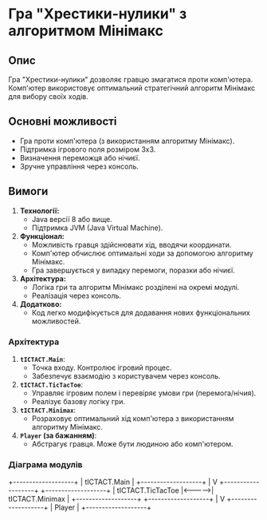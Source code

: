 # Гра "Хрестики-нулики" з алгоритмом Мінімакс

## Опис
Гра "Хрестики-нулики" дозволяє гравцю змагатися проти комп'ютера. Комп'ютер використовує оптимальний стратегічний алгоритм Мінімакс для вибору своїх ходів.

## Основні можливості
- Гра проти комп'ютера (з використанням алгоритму Мінімакс).
- Підтримка ігрового поля розміром 3x3.
- Визначення переможця або нічиєї.
- Зручне управління через консоль.

## Вимоги
1. **Технології:**
   - Java версії 8 або вище.
   - Підтримка JVM (Java Virtual Machine).
2. **Функціонал:**
   - Можливість гравця здійснювати хід, вводячи координати.
   - Комп'ютер обчислює оптимальні ходи за допомогою алгоритму Мінімакс.
   - Гра завершується у випадку перемоги, поразки або нічиєї.
3. **Архітектура:**
   - Логіка гри та алгоритм Мінімакс розділені на окремі модулі.
   - Реалізація через консоль.
4. **Додатково:**
   - Код легко модифікується для додавання нових функціональних можливостей.


### Архітектура
1. **`tICTACT.Main`**:
   - Точка входу. Контролює ігровий процес.
   - Забезпечує взаємодію з користувачем через консоль.
2. **`tICTACT.TicTacToe`**:
   - Управляє ігровим полем і перевіряє умови гри (перемога/нічия).
   - Реалізує базову логіку гри.
3. **`tICTACT.Minimax`**:
   - Розраховує оптимальний хід комп'ютера з використанням алгоритму Мінімакс.
4. **`Player` (за бажанням)**:
   - Абстрагує гравця. Може бути людиною або комп'ютером.

### Діаграма модулів
+-------------------+
|   tICTACT.Main    |
+-------------------+
|
V
+-------------------+       +-------------------+
| tICTACT.TicTacToe |<----->|  tICTACT.Minimax  |
+-------------------+       +-------------------+
|
V
+-------------------+
|       Player      |
+-------------------+
